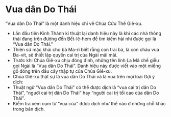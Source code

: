 # Vua dân Do Thái

“Vua dân Do Thái” là một danh hiệu chỉ về Chúa Cứu Thế Giê-xu.
- Lần đầu tiên Kinh Thánh kí thuật lại danh hiệu này là khi các nhà thông thái đang trên đường đến Bết-lê-hem để tìm kiếm hài nhi được gọi là “Vua dân Do Thái.”
- Thiên sứ mặc khải cho bà Ma-ri biết rằng con trai bà, là con cháu vua Đa-vít, sẽ thiết lập quyền cai trị của Ngài mãi mãi.
- Trước khi Chúa Giê-xu chịu đóng đinh, những tên lính La Mã chế giễu gọi Ngài là “Vua dân Do Thái”. Danh hiệu này được viết vào một miếng gỗ đóng trên đầu cây thập tự của Chúa Giê-xu.
- Chúa Giê-xu thật sự là vua dân Do Thái và là vua trên mọi loài
Gợi ý dịch:
- Thuật ngữ “Vua dân Do Thái” có thể được dịch là “vua cai trị dân Do Thái”, “người cai trị dân Do Thái” hay “người cai trị tối cao của dân Do Thái”.
- Kiểm tra xem cụm từ “vua của” được dịch như thế nào ở những chỗ khác trong bản dịch.

